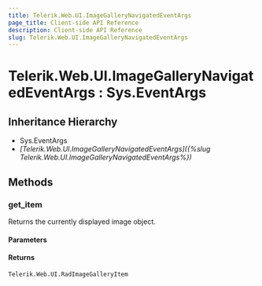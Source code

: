 ```yaml
---
title: Telerik.Web.UI.ImageGalleryNavigatedEventArgs
page_title: Client-side API Reference
description: Client-side API Reference
slug: Telerik.Web.UI.ImageGalleryNavigatedEventArgs
---
```


# Telerik.Web.UI.ImageGalleryNavigatedEventArgs : Sys.EventArgs 

## Inheritance Hierarchy

* Sys.EventArgs
* *[Telerik.Web.UI.ImageGalleryNavigatedEventArgs]({%slug Telerik.Web.UI.ImageGalleryNavigatedEventArgs%})*

## Methods

###  get_item

Returns the currently displayed image object.

#### Parameters

#### Returns

`Telerik.Web.UI.RadImageGalleryItem` 